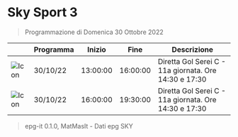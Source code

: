 # Sky Sport 3
> Programmazione di Domenica 30 Ottobre 2022

||Programma|Inizio|Fine|Descrizione|
|---|---|---|---|---|
|![Icon](https://guidatv.sky.it/uuid/04c4d635-9f41-40d5-9a66-c0382b157b05/cover?md5ChecksumParam=615279982f392a3e63c393d4c355c0c8)|30/10/22|13:00:00|16:00:00|Diretta Gol Serei C - 11a giornata. Ore 14:30 e 17:30
|![Icon](https://guidatv.sky.it/uuid/04c4d635-9f41-40d5-9a66-c0382b157b05/cover?md5ChecksumParam=615279982f392a3e63c393d4c355c0c8)|30/10/22|16:00:00|19:30:00|Diretta Gol Serei C - 11a giornata. Ore 14:30 e 17:30



 > epg-it 0.1.0, MatMasIt - Dati epg SKY